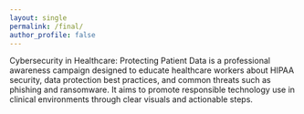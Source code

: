 ```yaml
---
layout: single
permalink: /final/
author_profile: false
---
```

Cybersecurity in Healthcare: Protecting Patient Data is a professional awareness campaign designed to educate healthcare workers about HIPAA security, data protection best practices, and common threats such as phishing and ransomware. It aims to promote responsible technology use in clinical environments through clear visuals and actionable steps.

